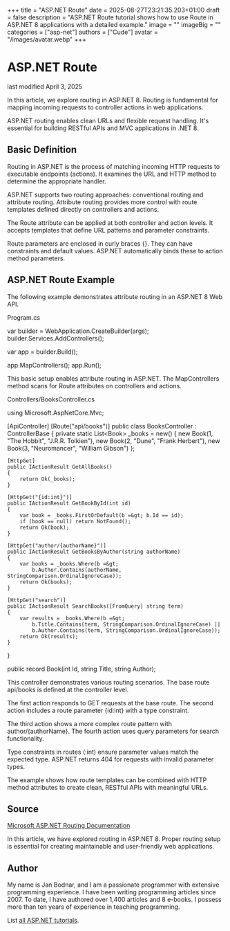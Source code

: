 +++
title = "ASP.NET Route"
date = 2025-08-27T23:21:35.203+01:00
draft = false
description = "ASP.NET Route tutorial shows how to use
Route in ASP.NET 8 applications with a detailed example."
image = ""
imageBig = ""
categories = ["asp-net"]
authors = ["Cude"]
avatar = "/images/avatar.webp"
+++

# ASP.NET Route

last modified April 3, 2025

In this article, we explore routing in ASP.NET 8. Routing is fundamental for
mapping incoming requests to controller actions in web applications.

ASP.NET routing enables clean URLs and flexible request handling. It's essential
for building RESTful APIs and MVC applications in .NET 8.

## Basic Definition

Routing in ASP.NET is the process of matching incoming HTTP requests to
executable endpoints (actions). It examines the URL and HTTP method to determine
the appropriate handler.

ASP.NET supports two routing approaches: conventional routing and attribute
routing. Attribute routing provides more control with route templates defined
directly on controllers and actions.

The Route attribute can be applied at both controller and action levels. It
accepts templates that define URL patterns and parameter constraints.

Route parameters are enclosed in curly braces {}. They can have constraints and
default values. ASP.NET automatically binds these to action method parameters.

## ASP.NET Route Example

The following example demonstrates attribute routing in an ASP.NET 8 Web API.

Program.cs
  

var builder = WebApplication.CreateBuilder(args);
builder.Services.AddControllers();

var app = builder.Build();

app.MapControllers();
app.Run();

This basic setup enables attribute routing in ASP.NET. The MapControllers
method scans for Route attributes on controllers and actions.

Controllers/BooksController.cs
  

using Microsoft.AspNetCore.Mvc;

[ApiController]
[Route("api/books")]
public class BooksController : ControllerBase
{
    private static List&lt;Book&gt; _books = new()
    {
        new Book(1, "The Hobbit", "J.R.R. Tolkien"),
        new Book(2, "Dune", "Frank Herbert"),
        new Book(3, "Neuromancer", "William Gibson")
    };

    [HttpGet]
    public IActionResult GetAllBooks()
    {
        return Ok(_books);
    }

    [HttpGet("{id:int}")]
    public IActionResult GetBookById(int id)
    {
        var book = _books.FirstOrDefault(b =&gt; b.Id == id);
        if (book == null) return NotFound();
        return Ok(book);
    }

    [HttpGet("author/{authorName}")]
    public IActionResult GetBooksByAuthor(string authorName)
    {
        var books = _books.Where(b =&gt; 
            b.Author.Contains(authorName, StringComparison.OrdinalIgnoreCase));
        return Ok(books);
    }

    [HttpGet("search")]
    public IActionResult SearchBooks([FromQuery] string term)
    {
        var results = _books.Where(b =&gt; 
            b.Title.Contains(term, StringComparison.OrdinalIgnoreCase) ||
            b.Author.Contains(term, StringComparison.OrdinalIgnoreCase));
        return Ok(results);
    }
}

public record Book(int Id, string Title, string Author);

This controller demonstrates various routing scenarios. The base route
api/books is defined at the controller level.

The first action responds to GET requests at the base route. The second action
includes a route parameter {id:int} with a type constraint.

The third action shows a more complex route pattern with
author/{authorName}. The fourth action uses query parameters for
search functionality.

Type constraints in routes (:int) ensure parameter values match
the expected type. ASP.NET returns 404 for requests with invalid parameter
types.

The example shows how route templates can be combined with HTTP method
attributes to create clean, RESTful APIs with meaningful URLs.

## Source

[Microsoft ASP.NET Routing Documentation](https://learn.microsoft.com/en-us/aspnet/core/mvc/controllers/routing?view=aspnetcore-8.0)

In this article, we have explored routing in ASP.NET 8. Proper routing setup is
essential for creating maintainable and user-friendly web applications.

## Author

My name is Jan Bodnar, and I am a passionate programmer with extensive
programming experience. I have been writing programming articles since 2007.
To date, I have authored over 1,400 articles and 8 e-books. I possess more
than ten years of experience in teaching programming.

List [all ASP.NET tutorials](/all/#asp-net).